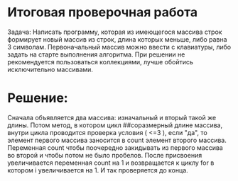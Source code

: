 # Итоговая проверочная работа

Задача: Написать программу, которая из имеющегося массива строк формирует новый массив из строк,
длина которых меньше, либо равна 3 символам. Первоначальный массив можно ввести с клавиатуры, 
либо задать на старте выполнения алгоритма. При решении не рекомендуется пользоваться коллекциями,
лучше обойтись исключительно массивами.


# Решение:

Сначала объявляется два массива: изначальный и вторый такой же длины. Потом метод, в котором цикл
##соразмерный длине массива, внутри цикла проводится проверка условия ( <=3 ), если "да", то элемент первого
массива заносится в count элемент второго массива. Переменная count чтобы поочередно закидывать из первого
массива во второй и чтобы потом не было пробелов. После присвоения увеличивается переменная count на 1
и возвращается к циклу for в котором i увеличивается на 1. И так проверяется до конца.
